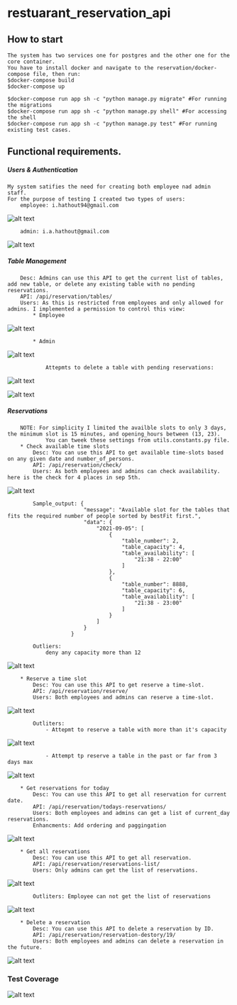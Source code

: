 # restuarant_reservation_api

## How to start
    The system has two services one for postgres and the other one for the core container.
    You have to install docker and navigate to the reservation/docker-compose file, then run:
    $docker-compose build
    $docker-compose up

    $docker-compose run app sh -c "python manage.py migrate" #For running the migrations
    $docker-compose run app sh -c "python manage.py shell" #For accessing the shell
    $docker-compose run app sh -c "python manage.py test" #For running existing test cases.

## Functional requirements. 
##### Users & Authentication

    My system satifies the need for creating both employee nad admin staff.
    For the purpose of testing I created two types of users: 
        employee: i.hathout94@gmail.com



![alt text](https://imgur.com/CGfSPnO.png)



        admin: i.a.hathout@gmail.com



![alt text](https://imgur.com/YMzU8BA.png)



##### Table Management
        Desc: Admins can use this API to get the current list of tables, add new table, or delete any existing table with no pending reservations.
        API: /api/reservation/tables/
        Users: As this is restricted from employees and only allowed for admins. I implemented a permission to control this view:
            * Employee



![alt text](https://imgur.com/e05FAnp.png "employee_table")



            * Admin



![alt text](https://imgur.com/9h12iXE.png "table_table")




                Attepmts to delete a table with pending reservations:



![alt text](https://imgur.com/VCkRjnY.png)




![alt text](https://imgur.com/1E1eOD2.png)




##### Reservations
        NOTE: For simplicity I limited the availble slots to only 3 days, the minimum slot is 15 minutes, and opening_hours between (13, 23).
                You can tweek these settings from utils.constants.py file.
        * Check available time slots
            Desc: You can use this API to get available time-slots based on any given date and number_of_persons.
            API: /api/reservation/check/
            Users: As both employees and admins can check availability. here is the check for 4 places in sep 5th.




![alt text](https://imgur.com/hemqW9y.png)




            Sample_output: {
                            "message": "Available slot for the tables that fits the required number of people sorted by bestFit first.",
                            "data": {
                                "2021-09-05": [
                                    {
                                        "table_number": 2,
                                        "table_capacity": 4,
                                        "table_availability": [
                                            "21:38 - 22:00"
                                        ]
                                    },
                                    {
                                        "table_number": 8888,
                                        "table_capacity": 6,
                                        "table_availability": [
                                            "21:38 - 23:00"
                                        ]
                                    }
                                ]
                            }
                        }
        
            Outliers:
                deny any capacity more than 12




![alt text](https://imgur.com/i1CKzWu.png)




        * Reserve a time slot
            Desc: You can use this API to get reserve a time-slot.
            API: /api/reservation/reserve/
            Users: Both employees and admins can reserve a time-slot.



![alt text](https://imgur.com/RkWadBm.png)



            Outliters:
                - Attepmt to reserve a table with more than it's capacity




![alt text](https://imgur.com/i1CKzWu.png)




                - Attempt tp reserve a table in the past or far from 3 days max




![alt text](https://imgur.com/2hLbtKQ.png)



        * Get reservations for today
            Desc: You can use this API to get all reservation for current date.
            API: /api/reservation/todays-reservations/
            Users: Both employees and admins can get a list of current_day reservations.
            Enhancments: Add ordering and paggingation 




![alt text](https://imgur.com/84LnNt2.png)



        * Get all reservations
            Desc: You can use this API to get all reservation.
            API: /api/reservation/reservations-list/
            Users: Only admins can get the list of reservations.




![alt text](https://imgur.com/5D9VUb0.png)





            Outliters: Employee can not get the list of reservations





![alt text](https://imgur.com/GY2z0JY.png)





        * Delete a reservation
            Desc: You can use this API to delete a reservation by ID.
            API: /api/reservation/reservation-destory/19/
            Users: Both employees and admins can delete a reservation in the future.



![alt text](https://i.imgur.com/vvNYET3.png)


### Test Coverage


![alt text](https://imgur.com/h0Mnbbw.png)
